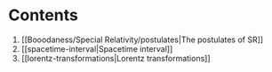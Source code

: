 # Contents
1. [[Booodaness/Special Relativity/postulates|The postulates of SR]]
2. [[spacetime-interval|Spacetime interval]]
3. [[lorentz-transformations|Lorentz transformations]]
